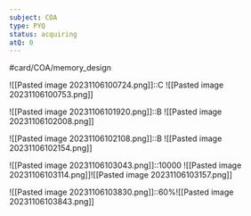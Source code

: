```yaml
---
subject: COA
type: PYQ
status: acquiring
atQ: 0
---
```

#card/COA/memory_design 

![[Pasted image 20231106100724.png]]::C ![[Pasted image 20231106100753.png]] <!--SR:!2024-01-30,59,310-->

![[Pasted image 20231106101920.png]]::B ![[Pasted image 20231106102008.png]] <!--SR:!2023-12-15,13,270-->

![[Pasted image 20231106102108.png]]::B ![[Pasted image 20231106102154.png]] <!--SR:!2023-12-07,5,250-->

![[Pasted image 20231106103043.png]]::10000 ![[Pasted image 20231106103114.png]]![[Pasted image 20231106103157.png]] <!--SR:!2024-01-15,44,290-->

![[Pasted image 20231106103830.png]]::60%![[Pasted image 20231106103843.png]] <!--SR:!2024-02-03,63,310-->

